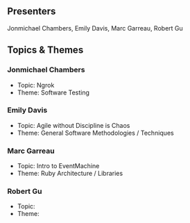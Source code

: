## Presenters

Jonmichael Chambers, Emily Davis, Marc Garreau, Robert Gu

## Topics & Themes

### Jonmichael Chambers

* Topic: Ngrok
* Theme: Software Testing

### Emily Davis

* Topic: Agile without Discipline is Chaos
* Theme: General Software Methodologies / Techniques

### Marc Garreau

* Topic: Intro to EventMachine
* Theme: Ruby Architecture / Libraries

### Robert Gu

* Topic:
* Theme:
